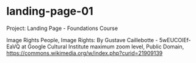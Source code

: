 # landing-page-01
Project: Landing Page - Foundations Course

Image Rights People, Image Rights:
By Gustave Caillebotte - 5wEUCOlEf-EaVQ at Google Cultural Institute maximum zoom level, Public Domain, https://commons.wikimedia.org/w/index.php?curid=21909139

